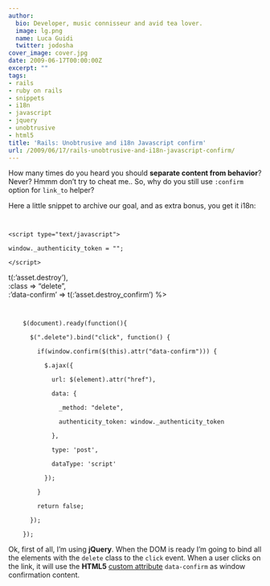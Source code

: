 ```yaml
---
author:
  bio: Developer, music connisseur and avid tea lover.
  image: lg.png
  name: Luca Guidi
  twitter: jodosha
cover_image: cover.jpg
date: 2009-06-17T00:00:00Z
excerpt: ""
tags:
- rails
- ruby on rails
- snippets
- i18n
- javascript
- jquery
- unobtrusive
- html5
title: 'Rails: Unobtrusive and i18n Javascript confirm'
url: /2009/06/17/rails-unobtrusive-and-i18n-javascript-confirm/
---
```


<p>How many times do you heard you should <strong>separate content from behavior</strong>? Never? Hmmm don&#8217;t try to cheat me.. So, why do you still use <code>:confirm</code> option for <code>link_to</code> helper?</p>

<p>Here a little snippet to archive our goal, and as extra bonus, you get it i18n:</p>

<p><code class="html"><br/>
&lt;script type="text/javascript"&gt;<br/>
window._authenticity_token = "";<br/>
&lt;/script&gt;</code></p>

<p>     t(:&#8217;asset.destroy&#8217;),<br/>
      :class          =&gt; &#8220;delete&#8221;,<br/>
      :&#8217;data-confirm&#8217; =&gt; t(:&#8217;asset.destroy_confirm&#8217;) %&gt;<br/></p>

<p><code class="javascript"><br/>
    $(document).ready(function(){<br/>
      $(".delete").bind("click", function() {<br/>
        if(window.confirm($(this).attr("data-confirm"))) {<br/>
          $.ajax({<br/>
            url: $(element).attr("href"),<br/>
            data: {<br/>
              _method: "delete",<br/>
              authenticity_token: window._authenticity_token<br/>
            },<br/>
            type: 'post',<br/>
            dataType: 'script'<br/>
          });<br/>
        }<br/>
        return false;<br/>
      });<br/>
    });<br/></code></p>

<p>Ok, first of all, I&#8217;m using <strong>jQuery</strong>. When the DOM is ready I&#8217;m going to bind all the elements with the <code>delete</code> class to the <code>click</code> event. When a user clicks on the link, it will use the <strong>HTML5</strong> <a href="http://ejohn.org/blog/html-5-data-attributes/">custom attribute</a> <code>data-confirm</code> as window confirmation content.</p>

